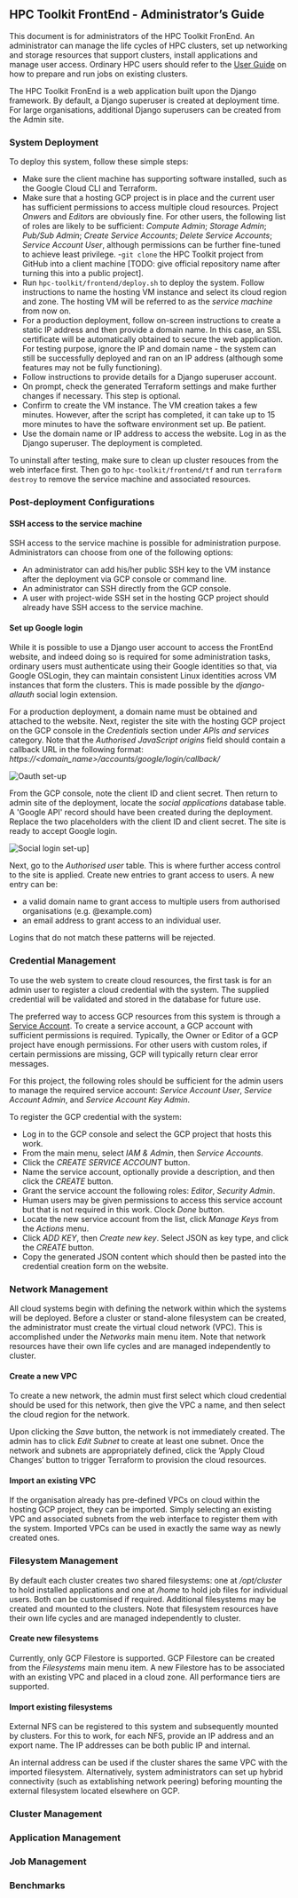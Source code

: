 ## HPC Toolkit FrontEnd - Administrator’s Guide

This document is for administrators of the HPC Toolkit FronEnd. An administrator can manage the life cycles of HPC clusters, set up networking and storage resources that support clusters, install applications and manage user access. Ordinary HPC users should refer to the [User Guide](user_guide.md) on how to prepare and run jobs on existing clusters.

The HPC Toolkit FronEnd is a web application built upon the Django framework. By default, a Django superuser is created at deployment time. For large organisations, additional Django superusers can be created from the Admin site. 

### System Deployment

To deploy this system, follow these simple steps:

- Make sure the client machine has supporting software installed, such as the Google Cloud CLI and Terraform.
- Make sure that a hosting GCP project is in place and the current user has sufficient permissions to access multiple cloud resources. Project *Onwer*s and *Editor*s are obviously fine. For other users, the following list of roles are likely to be sufficient: *Compute Admin*; *Storage Admin*; *Pub/Sub Admin*; *Create Service Accounts*; *Delete Service Accounts*; *Service Account User*, although permissions can be further fine-tuned to achieve least privilege.
-`git clone` the HPC Toolkit project from GitHub into a client machine [TODO: give official repository name after turning this into a public project].
- Run `hpc-toolkit/frontend/deploy.sh` to deploy the system. Follow instructions to name the hosting VM instance and select its cloud region and zone. The hosting VM will be referred to as the *service machine* from now on.
- For a production deployment, follow on-screen instructions to create a static IP address and then provide a domain name. In this case, an SSL certificate will be automatically obtained to secure the web application. For testing purpose, ignore the IP and domain name - the system can still be successfully deployed and ran on an IP address (although some features may not be fully functioning).
- Follow instructions to provide details for a Django superuser account.
- On prompt, check the generated Terraform settings and make further changes if necessary. This step is optional.
- Confirm to create the VM instance. The VM creation takes a few minutes. However, after the script has completed, it can take up to 15 more minutes to have the software environment set up. Be patient.
- Use the domain name or IP address to access the website. Log in as the Django superuser. The deployment is completed.

To uninstall after testing, make sure to clean up cluster resouces from the web interface first. Then go to `hpc-toolkit/frontend/tf` and run `terraform destroy` to remove the service machine and associated resources.


### Post-deployment Configurations

#### SSH access to the service machine

SSH access to the service machine is possible for administration purpose. Administrators can choose from one of the following options:

- An administrator can add his/her public SSH key to the VM instance after the deployment via GCP console or command line.
- An administrator can SSH directly from the GCP console.
- A user with project-wide SSH set in the hosting GCP project should already have SSH access to the service machine.

#### Set up Google login

While it is possible to use a Django user account to access the FrontEnd website, and indeed doing so is required for some administration tasks, ordinary users must authenticate using their Google identities so that, via Google OSLogin, they can maintain consistent Linux identities across VM instances that form the clusters. This is made possible by the *django-allauth* social login extension. 

For a production deployment, a domain name must be obtained and attached to the website. Next, register the site with the hosting GCP project on the GCP console in the *Credentials* section under *APIs and services* category. Note that the *Authorised JavaScript origins* field should contain a callback URL in the following format: *https://<domain_name>/accounts/google/login/callback/*

![Oauth set-up](images/GCP-app-credential.png)

From the GCP console, note the client ID and client secret. Then return to admin site of the deployment, locate the *social applications* database table. A 'Google API' record should have been created during the deployment. Replace the two placeholders with the client ID and client secret. The site is ready to accept Google login.

![Social login set-up](images/register-social-app.png)]

Next, go to the *Authorised user* table. This is where further access control to the site is applied. Create new entries to grant access to users. A new entry can be:

- a valid domain name to grant access to multiple users from authorised organisations (e.g. @example.com) 
- an email address to grant access to an individual user. 

Logins that do not match these patterns will be rejected.

### Credential Management

To use the web system to create cloud resources, the first task is for an admin user to register a cloud credential with the system. The supplied credential will be validated and stored in the database for future use.

The preferred way to access GCP resources from this system is through a [Service Account](https://cloud.google.com/iam/docs/service-accounts). To create a service account, a GCP account with sufficient permissions is required. Typically, the Owner or Editor of a GCP project have enough permissions. For other users with custom roles, if certain permissions are missing, GCP will typically return clear error messages. 

For this project, the following roles should be sufficient for the admin users to manage the required service account: *Service Account User*, *Service Account Admin*, and *Service Account Key Admin*.

To register the GCP credential with the system:

- Log in to the GCP console and select the GCP project that hosts this work.
- From the main menu, select *IAM & Admin*, then *Service Accounts*.
- Click the *CREATE SERVICE ACCOUNT* button.
- Name the service account, optionally provide a description, and then click the *CREATE* button.
- Grant the service account the following roles: *Editor*, *Security Admin*.
- Human users may be given permissions to access this service account but that is not required in this work. Clock *Done* button.
- Locate the new service account from the list, click *Manage Keys* from the *Actions* menu.
- Click *ADD KEY*, then *Create new key*. Select JSON as key type, and click the *CREATE* button.
- Copy the generated JSON content which should then be pasted into the credential creation form on the website.
 
### Network Management

All cloud systems begin with defining the network within which the systems will be deployed. Before a cluster or stand-alone filesystem can be created, the administrator must create the virtual cloud network (VPC). This is accomplished under the *Networks* main menu item. Note that network resources have their own life cycles and are managed independently to cluster.

#### Create a new VPC
To create a new network, the admin must first select which cloud credential should be used for this network, then give the VPC a name, and then select the cloud region for the network.

Upon clicking the *Save* button, the network is not immediately created. The admin has to click *Edit Subnet* to create at least one subnet. Once the network and subnets are appropriately defined, click the ‘Apply Cloud Changes’ button to trigger Terraform to provision the  cloud resources.

#### Import an existing VPC

If the organisation already has pre-defined VPCs on cloud within the hosting GCP project, they can be imported. Simply selecting an existing VPC and associated subnets from the web interface to register them with the system. Imported VPCs can be used in exactly the same way as newly created ones.


### Filesystem Management

By default each cluster creates two shared filesystems: one at */opt/cluster* to hold installed applications and one at */home* to hold job files for individual users. Both can be customised if required. Additional filesystems may be created and mounted to the clusters. Note that filesystem resources have their own life cycles and are managed independently to cluster.

#### Create new filesystems

Currently, only GCP Filestore is supported. GCP Filestore can be created from the *Filesystems* main menu item. A new Filestore has to be associated with an existing VPC and placed in a cloud zone. All performance tiers are supported.

#### Import existing filesystems

External NFS can be registered to this system and subsequently mounted by clusters. For this to work, for each NFS, provide an IP address and an export name. The IP addresses can be both public IP and internal.

An internal address can be used if the cluster shares the same VPC with the imported filesystem. Alternatively, system administrators can set up hybrid connectivity (such as extablishing network peering) beforing mounting the external filesystem located elsewhere on GCP. 

### Cluster Management

### Application Management

### Job Management

### Benchmarks